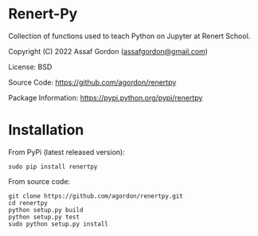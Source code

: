 Renert-Py
=========

Collection of functions used to teach Python on Jupyter at Renert School.

Copyright (C) 2022 Assaf Gordon (assafgordon@gmail.com)

License: BSD

Source Code: https://github.com/agordon/renertpy

Package Information: https://pypi.python.org/pypi/renertpy

Installation
============

From PyPi (latest released version):

    sudo pip install renertpy

From source code:

    git clone https://github.com/agordon/renertpy.git
    cd renertpy
    python setup.py build
    python setup.py test
    sudo python setup.py install

